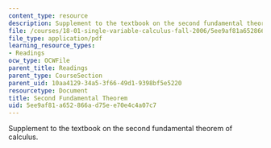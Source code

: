 ```yaml
---
content_type: resource
description: Supplement to the textbook on the second fundamental theorem of calculus.
file: /courses/18-01-single-variable-calculus-fall-2006/5ee9af81a652866ad75ee70e4c4a07c7_ft_scn_fnd_thorm.pdf
file_type: application/pdf
learning_resource_types:
- Readings
ocw_type: OCWFile
parent_title: Readings
parent_type: CourseSection
parent_uid: 10aa4129-34a5-3f66-49d1-9398bf5e5220
resourcetype: Document
title: Second Fundamental Theorem
uid: 5ee9af81-a652-866a-d75e-e70e4c4a07c7
---
```

Supplement to the textbook on the second fundamental theorem of calculus.

